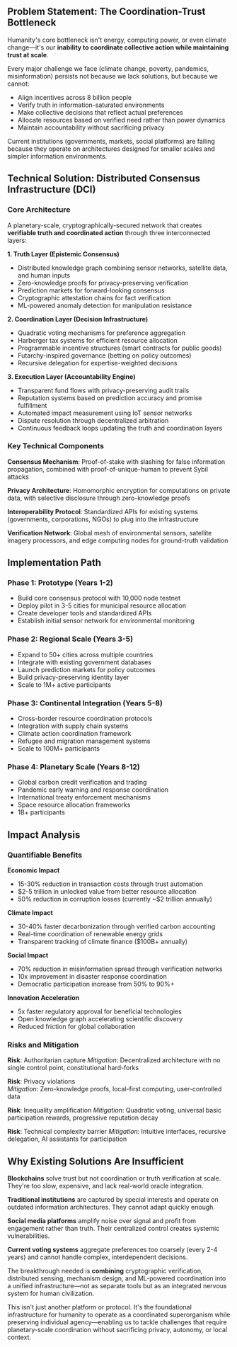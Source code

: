 ## Problem Statement: The Coordination-Trust Bottleneck

Humanity's core bottleneck isn't energy, computing power, or even climate change—it's our **inability to coordinate collective action while maintaining trust at scale**. 

Every major challenge we face (climate change, poverty, pandemics, misinformation) persists not because we lack solutions, but because we cannot:
- Align incentives across 8 billion people
- Verify truth in information-saturated environments  
- Make collective decisions that reflect actual preferences
- Allocate resources based on verified need rather than power dynamics
- Maintain accountability without sacrificing privacy

Current institutions (governments, markets, social platforms) are failing because they operate on architectures designed for smaller scales and simpler information environments.

## Technical Solution: Distributed Consensus Infrastructure (DCI)

### Core Architecture

A planetary-scale, cryptographically-secured network that creates **verifiable truth and coordinated action** through three interconnected layers:

**1. Truth Layer (Epistemic Consensus)**
- Distributed knowledge graph combining sensor networks, satellite data, and human inputs
- Zero-knowledge proofs for privacy-preserving verification
- Prediction markets for forward-looking consensus
- Cryptographic attestation chains for fact verification
- ML-powered anomaly detection for manipulation resistance

**2. Coordination Layer (Decision Infrastructure)**
- Quadratic voting mechanisms for preference aggregation
- Harberger tax systems for efficient resource allocation  
- Programmable incentive structures (smart contracts for public goods)
- Futarchy-inspired governance (betting on policy outcomes)
- Recursive delegation for expertise-weighted decisions

**3. Execution Layer (Accountability Engine)**
- Transparent fund flows with privacy-preserving audit trails
- Reputation systems based on prediction accuracy and promise fulfillment
- Automated impact measurement using IoT sensor networks
- Dispute resolution through decentralized arbitration
- Continuous feedback loops updating the truth and coordination layers

### Key Technical Components

**Consensus Mechanism**: Proof-of-stake with slashing for false information propagation, combined with proof-of-unique-human to prevent Sybil attacks

**Privacy Architecture**: Homomorphic encryption for computations on private data, with selective disclosure through zero-knowledge proofs

**Interoperability Protocol**: Standardized APIs for existing systems (governments, corporations, NGOs) to plug into the infrastructure

**Verification Network**: Global mesh of environmental sensors, satellite imagery processors, and edge computing nodes for ground-truth validation

## Implementation Path

### Phase 1: Prototype (Years 1-2)
- Build core consensus protocol with 10,000 node testnet
- Deploy pilot in 3-5 cities for municipal resource allocation
- Create developer tools and standardized APIs
- Establish initial sensor network for environmental monitoring

### Phase 2: Regional Scale (Years 3-5)  
- Expand to 50+ cities across multiple countries
- Integrate with existing government databases
- Launch prediction markets for policy outcomes
- Build privacy-preserving identity layer
- Scale to 1M+ active participants

### Phase 3: Continental Integration (Years 5-8)
- Cross-border resource coordination protocols
- Integration with supply chain systems
- Climate action coordination framework
- Refugee and migration management systems
- Scale to 100M+ participants

### Phase 4: Planetary Scale (Years 8-12)
- Global carbon credit verification and trading
- Pandemic early warning and response coordination
- International treaty enforcement mechanisms
- Space resource allocation frameworks
- 1B+ participants

## Impact Analysis

### Quantifiable Benefits

**Economic Impact**
- 15-30% reduction in transaction costs through trust automation
- $2-5 trillion in unlocked value from better resource allocation
- 50% reduction in corruption losses (currently ~$2 trillion annually)

**Climate Impact**  
- 30-40% faster decarbonization through verified carbon accounting
- Real-time coordination of renewable energy grids
- Transparent tracking of climate finance ($100B+ annually)

**Social Impact**
- 70% reduction in misinformation spread through verification networks
- 10x improvement in disaster response coordination
- Democratic participation increase from 50% to 90%+ 

**Innovation Acceleration**
- 5x faster regulatory approval for beneficial technologies
- Open knowledge graph accelerating scientific discovery
- Reduced friction for global collaboration

### Risks and Mitigation

**Risk**: Authoritarian capture
*Mitigation*: Decentralized architecture with no single control point, constitutional hard-forks

**Risk**: Privacy violations  
*Mitigation*: Zero-knowledge proofs, local-first computing, user-controlled data

**Risk**: Inequality amplification
*Mitigation*: Quadratic voting, universal basic participation rewards, progressive reputation decay

**Risk**: Technical complexity barrier
*Mitigation*: Intuitive interfaces, recursive delegation, AI assistants for participation

## Why Existing Solutions Are Insufficient

**Blockchains** solve trust but not coordination or truth verification at scale. They're too slow, expensive, and lack real-world oracle integration.

**Traditional institutions** are captured by special interests and operate on outdated information architectures. They cannot adapt quickly enough.

**Social media platforms** amplify noise over signal and profit from engagement rather than truth. Their centralized control creates systemic vulnerabilities.

**Current voting systems** aggregate preferences too coarsely (every 2-4 years) and cannot handle complex, interdependent decisions.

The breakthrough needed is **combining** cryptographic verification, distributed sensing, mechanism design, and ML-powered coordination into a unified infrastructure—not as separate tools but as an integrated nervous system for human civilization.

This isn't just another platform or protocol. It's the foundational infrastructure for humanity to operate as a coordinated superorganism while preserving individual agency—enabling us to tackle challenges that require planetary-scale coordination without sacrificing privacy, autonomy, or local context.
